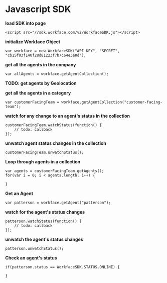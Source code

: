 Javascript SDK
======

**load SDK into page**
```
<script src="//sdk.workface.com/v2/WorkfaceSDK.js"></script>
```

**initialize Workface Object**
```
var workface = new WorkfaceSDK("API_KEY", "SECRET", "cb15f03f140f28d81223f7b7c64e3a0d");
```

**get all the agents in the company**
```
var allAgents = workface.getAgentCollection();
```

**TODO: get agents by Geolocation**

**get all the agents in a category**
```
var customerFacingTeam = workface.getAgentCollection("customer-facing-team");
```

**watch for any change to an agent's status in the collection**
```
customerFacingTeam.watchStatus(function() {
	// todo: callback
});
```

**unwatch agent status changes in the collection**
```
customerFacingTeam.unwatchStatus();
```

**Loop through agents in a collection**
```
var agents = customerFacingTeam.getAgents();
for(var i = 0; i < agents.length; i++) {

}
```

**Get an Agent**
```
var patterson = workface.getAgent("patterson");
```

**watch for the agent's status changes**
```
patterson.watchStatus(function() {
	// todo: callback
});
```

**unwatch the agent's status changes**
```
patterson.unwatchStatus();
```

**Check an agent's status**
```
if(patterson.status == WorkfaceSDK.STATUS.ONLINE) {

}
```
